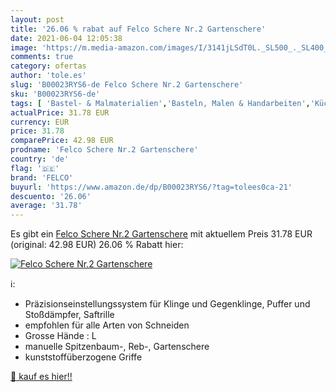 ```yaml
---
layout: post
title: '26.06 % rabat auf Felco Schere Nr.2 Gartenschere'
date: 2021-06-04 12:05:38
image: 'https://m.media-amazon.com/images/I/3141jLSdT0L._SL500_._SL400_.jpg'
comments: true
category: ofertas
author: 'tole.es'
slug: 'B00023RYS6-de Felco Schere Nr.2 Gartenschere'
sku: 'B00023RYS6-de'
tags: [ 'Bastel- & Malmaterialien','Basteln, Malen & Handarbeiten','Küche, Haushalt & Wohnen','Scheren','Schneidgeräte','felco', ]
actualPrice: 31.78 EUR
currency: EUR
price: 31.78
comparePrice: 42.98 EUR
prodname: 'Felco Schere Nr.2 Gartenschere'
country: 'de'
flag: '🇩🇪'
brand: 'FELCO'
buyurl: 'https://www.amazon.de/dp/B00023RYS6/?tag=tolees0ca-21'
descuento: '26.06'
average: '31.78'
---
```


Es gibt ein [Felco Schere Nr.2 Gartenschere](https://www.amazon.de/dp/B00023RYS6/?tag=tolees0ca-21) mit aktuellem Preis 31.78 EUR (original: 42.98 EUR) 26.06 % Rabatt hier:

[![Felco Schere Nr.2 Gartenschere](https://m.media-amazon.com/images/I/3141jLSdT0L._SL500_._SL400_.jpg)](https://www.amazon.de/dp/B00023RYS6/?tag=tolees0ca-21)

ℹ️:

- Präzisionseinstellungssystem für Klinge und Gegenklinge, Puffer und Stoßdämpfer, Saftrille
- empfohlen für alle Arten von Schneiden
- Grosse Hände : L
- manuelle Spitzenbaum-, Reb-, Gartenschere
- kunststoffüberzogene Griffe

[🛒 kauf es hier!!](https://www.amazon.de/dp/B00023RYS6/?tag=tolees0ca-21)
